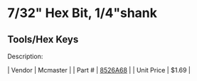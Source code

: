 # 7/32" Hex Bit, 1/4"shank
## Tools/Hex Keys
Description: 	 

| Vendor | Mcmaster | 
| Part # | [8526A68](http://www.mcmaster.com/) | 
| Unit Price | $1.69 | 
